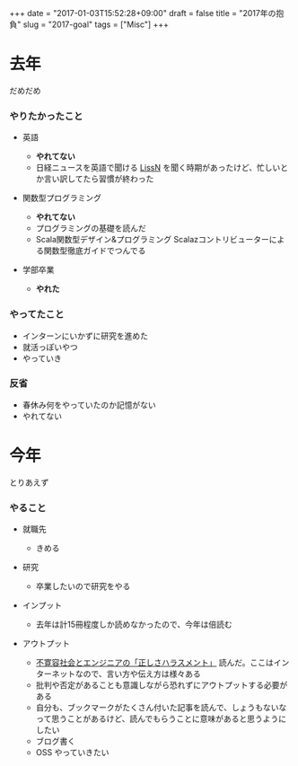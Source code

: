 +++
date = "2017-01-03T15:52:28+09:00"
draft = false
title = "2017年の抱負"
slug = "2017-goal"
tags = ["Misc"]
+++

# 去年

だめだめ

<!--more-->

### やりたかったこと

- 英語
  - **やれてない**
  - 日経ニュースを英語で聞ける [LissN](http://pr.nikkei.com/lissn/) を聞く時期があったけど、忙しいとか言い訳してたら習慣が終わった

- 関数型プログラミング
  - **やれてない**
  - プログラミングの基礎を読んだ
  - Scala関数型デザイン&プログラミング Scalazコントリビューターによる関数型徹底ガイドでつんでる

- 学部卒業
  - **やれた**

### やってたこと

- インターンにいかずに研究を進めた
- 就活っぽいやつ
- やっていき

### 反省
- 春休み何をやっていたのか記憶がない
- やれてない

# 今年

とりあえず

### やること

- 就職先
  - きめる

- 研究
  - 卒業したいので研究をやる

- インプット
  - 去年は計15冊程度しか読めなかったので、今年は倍読む

- アウトプット
  - [不寛容社会とエンジニアの「正しさハラスメント」](http://emokuaritai.hatenablog.jp/entry/2016/12/28/115401) 読んだ。ここはインターネットなので、言い方や伝え方は様々ある
  - 批判や否定があることも意識しながら恐れずにアウトプットする必要がある
  - 自分も、ブックマークがたくさん付いた記事を読んで、しょうもないなって思うことがあるけど、読んでもらうことに意味があると思うようにしたい
  - ブログ書く
  - OSS やっていきたい

